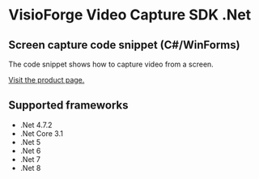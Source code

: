 ﻿# VisioForge Video Capture SDK .Net

## Screen capture code snippet (C#/WinForms)

The code snippet shows how to capture video from a screen.

[Visit the product page.](https://www.visioforge.com/video-capture-sdk-net)

## Supported frameworks

* .Net 4.7.2
* .Net Core 3.1
* .Net 5
* .Net 6
* .Net 7
* .Net 8
